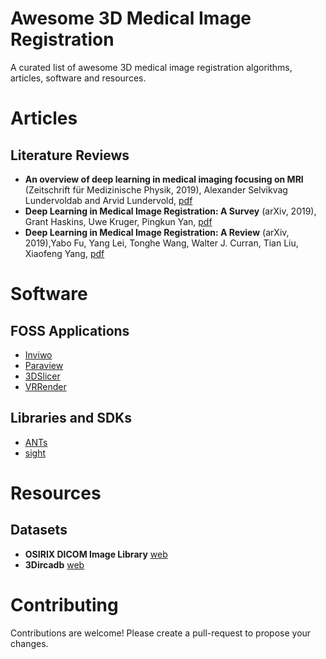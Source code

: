 # Awesome 3D Medical Image Registration

A curated list of awesome 3D medical image registration algorithms, articles, software and resources.


# Articles
## Literature Reviews
- **An overview of deep learning in medical imaging focusing on MRI** (Zeitschrift für Medizinische Physik, 2019), Alexander Selvikvag Lundervoldab and Arvid Lundervold, [pdf](https://reader.elsevier.com/reader/sd/pii/S0939388918301181?token=4D2C90115CF69B553B7979FD3FD2BDDF60776B9A39BD975DAA8AC703537A0399511177F5FBBFDB10674350C768C604B9)
- **Deep Learning in Medical Image Registration: A Survey** (arXiv, 2019), Grant Haskins, Uwe Kruger, Pingkun Yan, [pdf](https://arxiv.org/pdf/1903.02026.pdf)
- **Deep Learning in Medical Image Registration: A Review** (arXiv, 2019),Yabo Fu, Yang Lei, Tonghe Wang, Walter J. Curran, Tian Liu, Xiaofeng Yang, [pdf](https://arxiv.org/pdf/1912.12318.pdf)



# Software

## FOSS Applications

- [Inviwo](https://inviwo.org/)
- [Paraview](https://www.paraview.org/)
- [3DSlicer](https://www.slicer.org/)
- [VRRender](https://packages.debian.org/sid/main/vrrender)

## Libraries and SDKs

- [ANTs](http://stnava.github.io/ANTs/)
- [sight](https://github.com/IRCAD-IHU/sight)

# Resources

## Datasets

- **OSIRIX DICOM Image Library** [web](https://www.osirix-viewer.com/resources/dicom-image-library/)
- **3Dircadb** [web](https://www.ircad.fr/research/3dircadb/)

# Contributing

Contributions are welcome! Please create a pull-request to propose your changes.
